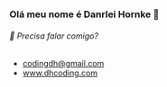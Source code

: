 ### Olá meu nome é Danrlei Hornke 👋

###### 🔭 Precisa falar comigo?
  * codingdh@gmail.com
  * www.dhcoding.com


<!--
**Danrlei-Hornke/Danrlei-Hornke** is a ✨ _special_ ✨ repository because its `README.md` (this file) appears on your GitHub profile.

Here are some ideas to get you started:

- 🔭 I’m currently working on ...
- 🌱 I’m currently learning ...
- 👯 I’m looking to collaborate on ...
- 🤔 I’m looking for help with ...
- 💬 Ask me about ...
- 📫 How to reach me: ...
- 😄 Pronouns: ...
- ⚡ Fun fact: ...
-->
